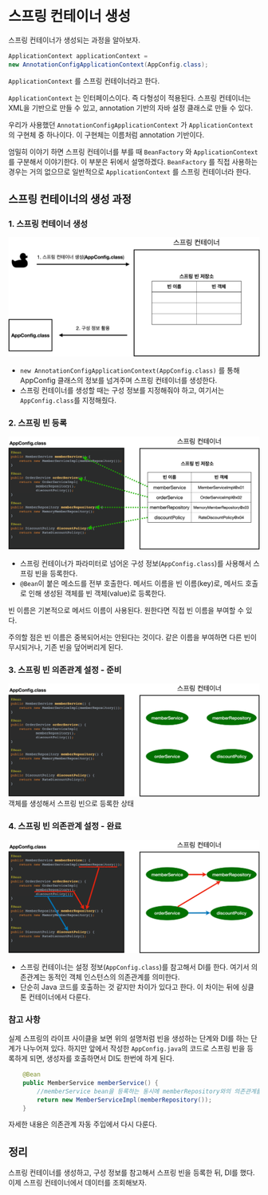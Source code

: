 # 스프링 컨테이너 생성
스프링 컨테이너가 생성되는 과정을 알아보자.

```Java
ApplicationContext applicationContext =
new AnnotationConfigApplicationContext(AppConfig.class);
```

`ApplicationContext` 를 스프링 컨테이너라고 한다.

`ApplicationContext` 는 인터페이스이다. 즉 다형성이 적용된다. 스프링 컨테이너는 XML을 기반으로 만들 수 있고, annotation 기반의 자바 설정 클래스로 만들 수 있다.

우리가 사용했던 `AnnotationConfigApplicationContext` 가 `ApplicationContext` 의 구현체 중 하나이다. 이 구현체는 이름처럼 annotation 기반이다.

엄밀히 이야기 하면 스프링 컨테이너를 부를 때 `BeanFactory` 와 `ApplicationContext` 를 구분해서 이야기한다. 이 부분은 뒤에서 설명하겠다. `BeanFactory` 를 직접 사용하는 경우는 거의 없으므로 일반적으로 `ApplicationContext` 를 스프링 컨테이너라 한다.

## 스프링 컨테이너의 생성 과정

### 1. 스프링 컨테이너 생성
![](Pasted%20image%2020220405152135.png)
- `new AnnotationConfigApplicationContext(AppConfig.class)` 를 통해 AppConfig 클래스의 정보를 넘겨주며 스프링 컨테이너를 생성한다.
- 스프링 컨테이너를 생성할 때는 구성 정보를 지정해줘야 하고, 여기서는 `AppConfig.class`를 지정해줬다.

### 2. 스프링 빈 등록
![](Pasted%20image%2020220405152448.png)
- 스프링 컨테이너가 파라미터로 넘어온 구성 정보(`AppConfig.class`)를 사용해서 스프링 빈을 등록한다.
- `@Bean`이 붙은 메소드를 전부 호출한다. 메서드 이름을 빈 이름(key)로, 메서드 호출로 인해 생성된 객체를 빈 객체(value)로 등록한다.

빈 이름은 기본적으로 메서드 이름이 사용된다. 원한다면 직접 빈 이름을 부여할 수 있다.

주의할 점은 빈 이름은 중복되어서는 안된다는 것이다. 같은 이름을 부여하면 다른 빈이 무시되거나, 기존 빈을 덮어버리게 된다.

### 3. 스프링 빈 의존관계 설정 - 준비
![](Pasted%20image%2020220405152852.png)
객체를 생성해서 스프링 빈으로 등록한 상태

### 4. 스프링 빈 의존관계 설정 - 완료
![](Pasted%20image%2020220405152951.png)
- 스프링 컨테이너는 설정 정보(`AppConfig.class`)를 참고해서 DI를 한다. 여기서 의존관계는 동적인 객체 인스턴스의 의존관계를 의미한다.
- 단순히 Java 코드를 호출하는 것 같지만 차이가 있다고 한다. 이 차이는 뒤에 싱클톤 컨테이너에서 다룬다.

### 참고 사항
실제 스프링의 라이프 사이클을 보면 위의 설명처럼 빈을 생성하는 단계와 DI를 하는 단계가 나누어져 있다. 하지만 앞에서 작성한 `AppConfig.java`의 코드로 스프링 빈을 등록하게 되면, 생성자를 호출하면서 DI도 한번에 하게 된다.

```Java
    @Bean
    public MemberService memberService() {
	    //memberService bean을 등록하는 동시에 memberRepository와의 의존관계를 주입함
        return new MemberServiceImpl(memberRepository());
    }
```

자세한 내용은 의존관계 자동 주입에서 다시 다룬다.


## 정리
스프링 컨테이너를 생성하고, 구성 정보를 참고해서 스프링 빈을 등록한 뒤, DI를 했다. 이제 스프링 컨테이너에서 데이터를 조회해보자.